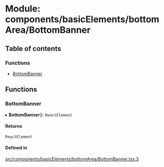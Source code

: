 # Module: components/basicElements/bottomArea/BottomBanner

## Table of contents

### Functions

- [BottomBanner](../wiki/components.basicElements.bottomArea.BottomBanner#bottombanner)

## Functions

### BottomBanner

▸ **BottomBanner**(): `ReactElement`

#### Returns

`ReactElement`

#### Defined in

[src/components/basicElements/bottomArea/BottomBanner.tsx:3](https://github.com/ExperimentsByFileFighter/WebApp-PoC-technical-Documentation/blob/5171d3e/src/components/basicElements/bottomArea/BottomBanner.tsx#L3)
